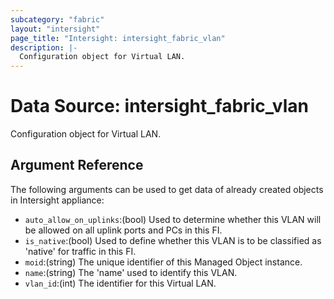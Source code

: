 ```yaml
---
subcategory: "fabric"
layout: "intersight"
page_title: "Intersight: intersight_fabric_vlan"
description: |-
  Configuration object for Virtual LAN.
---
```


# Data Source: intersight_fabric_vlan
Configuration object for Virtual LAN.
## Argument Reference
The following arguments can be used to get data of already created objects in Intersight appliance:
* `auto_allow_on_uplinks`:(bool) Used to determine whether this VLAN will be allowed on all uplink ports and PCs in this FI. 
* `is_native`:(bool) Used to define whether this VLAN is to be classified as 'native' for traffic in this FI. 
* `moid`:(string) The unique identifier of this Managed Object instance. 
* `name`:(string) The 'name' used to identify this VLAN. 
* `vlan_id`:(int) The identifier for this Virtual LAN. 

